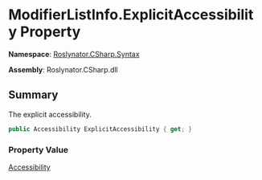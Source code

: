 # ModifierListInfo\.ExplicitAccessibility Property

**Namespace**: [Roslynator.CSharp.Syntax](../../README.md)

**Assembly**: Roslynator\.CSharp\.dll

## Summary

The explicit accessibility\.

```csharp
public Accessibility ExplicitAccessibility { get; }
```

### Property Value

[Accessibility](https://docs.microsoft.com/en-us/dotnet/api/microsoft.codeanalysis.accessibility)

